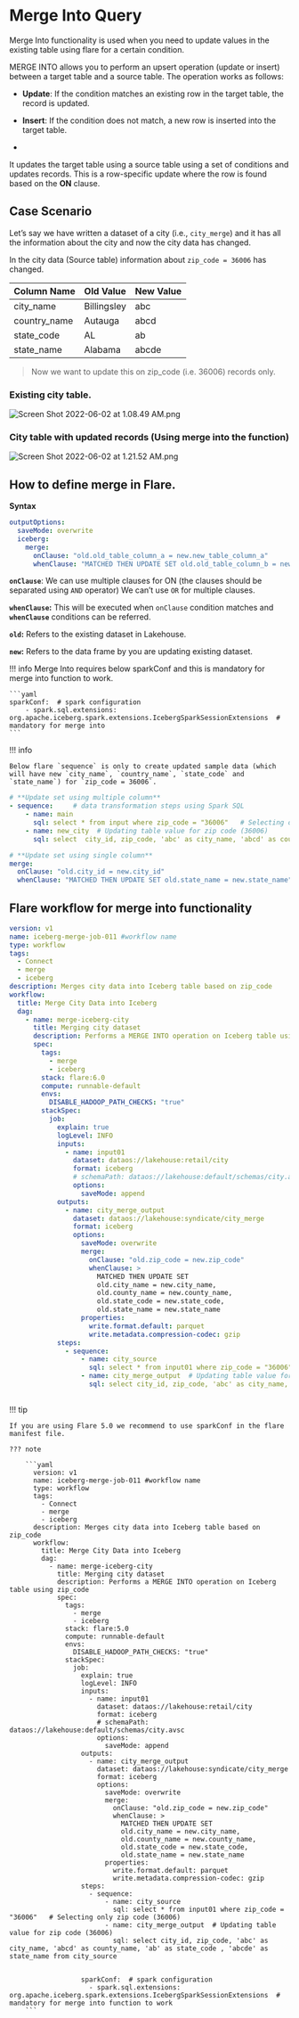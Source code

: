 # Merge Into Query

Merge Into functionality is used when you need to update values in the existing table using flare for a certain condition.

MERGE INTO allows you to perform an upsert operation (update or insert) between a target table and a source table. The operation works as follows:

  - **Update**: If the condition matches an existing row in the target table, the record is updated.

  - **Insert**: If the condition does not match, a new row is inserted into the target table.
  - 
It updates the target table using a source table using a set of conditions and updates records. This is a row-specific update where the row is found based on the **ON** clause.


## Case Scenario

Let’s say we have written a dataset of a city (i.e., `city_merge`) and it has all the information about the city and now the city data has changed.

In the city data (Source table) information about `zip_code = 36006` has changed.

| Column Name | Old Value | New Value |
| --- | --- | --- |
| city_name | Billingsley | abc |
| country_name | Autauga | abcd |
| state_code | AL | ab |
| state_name | Alabama | abcde |

> Now we want to update this on zip_code (i.e. 36006) records only.
> 

### **Existing city table.**

![Screen Shot 2022-06-02 at 1.08.49 AM.png](/resources/stacks/flare/case_scenario/merge_into_functionality/screen_shot_2022-06-02_at_1.08.49_am.png)

### **City table with updated records (Using merge into the function)**

![Screen Shot 2022-06-02 at 1.21.52 AM.png](/resources/stacks/flare/case_scenario/merge_into_functionality/screen_shot_2022-06-02_at_1.21.52_am.png)

## How to define merge in Flare.

**Syntax** 

```yaml
outputOptions:
  saveMode: overwrite
  iceberg:
    merge:
      onClause: "old.old_table_column_a = new.new_table_column_a"
      whenClause: "MATCHED THEN UPDATE SET old.old_table_column_b = new.old_table_column_b"
```

**`onClause`**: We can use multiple clauses for ON (the clauses should be separated using `AND` operator) We can’t use `OR` for multiple clauses.

**`whenClause`:**  This will be executed when `onClause` condition matches and **`whenClause`** conditions can be referred.

**`old`:** Refers to the existing dataset in Lakehouse.

**`new`:** Refers to the data frame by you are updating existing dataset.

!!! info
    Merge Into requires below sparkConf and this is mandatory for merge into function to work.

    ```yaml
    sparkConf:  # spark configuration 
        - spark.sql.extensions: org.apache.iceberg.spark.extensions.IcebergSparkSessionExtensions  # mandatory for merge into
    ```



<!-- 
> Merge option needs to be defined in **sink** for the dataset you are updating.
>  -->


!!! info
    
    Below flare `sequence` is only to create updated sample data (which will have new `city_name`, `country_name`, `state_code` and `state_name`) for `zip_code = 36006`.


```yaml
# **Update set using multiple column** 
- sequence:     # data transformation steps using Spark SQL 
    - name: main 
      sql: select * from input where zip_code = "36006"   # Selecting only zip code (36006) 
    - name: new_city  # Updating table value for zip code (36006)  
      sql: select  city_id, zip_code, 'abc' as city_name, 'abcd' as county_name, 'ab' as state_code , 'abcde' as state_name from main
```

```yaml
# **Update set using single column** 
merge:
  onClause: "old.city_id = new.city_id"
  whenClause: "MATCHED THEN UPDATE SET old.state_name = new.state_name"
```

## Flare workflow for merge into functionality



```yaml
version: v1
name: iceberg-merge-job-011 #workflow name
type: workflow
tags:
  - Connect
  - merge
  - iceberg
description: Merges city data into Iceberg table based on zip_code
workflow:
  title: Merge City Data into Iceberg
  dag:
    - name: merge-iceberg-city
      title: Merging city dataset
      description: Performs a MERGE INTO operation on Iceberg table using zip_code
      spec:
        tags:
          - merge
          - iceberg
        stack: flare:6.0
        compute: runnable-default
        envs:
          DISABLE_HADOOP_PATH_CHECKS: "true"
        stackSpec:
          job:
            explain: true
            logLevel: INFO
            inputs:
              - name: input01
                dataset: dataos://lakehouse:retail/city
                format: iceberg
                # schemaPath: dataos://lakehouse:default/schemas/city.avsc
                options:
                  saveMode: append
            outputs:
              - name: city_merge_output
                dataset: dataos://lakehouse:syndicate/city_merge
                format: iceberg
                options:
                  saveMode: overwrite
                  merge:
                    onClause: "old.zip_code = new.zip_code"
                    whenClause: >
                      MATCHED THEN UPDATE SET
                      old.city_name = new.city_name,
                      old.county_name = new.county_name,
                      old.state_code = new.state_code,
                      old.state_name = new.state_name
                  properties:
                    write.format.default: parquet
                    write.metadata.compression-codec: gzip
            steps:
              - sequence:
                  - name: city_source 
                    sql: select * from input01 where zip_code = "36006"   # Selecting only zip code (36006) 
                  - name: city_merge_output  # Updating table value for zip code (36006)  
                    sql: select city_id, zip_code, 'abc' as city_name, 'abcd' as county_name, 'ab' as state_code , 'abcde' as state_name from city_source 
      

```

!!! tip

    If you are using Flare 5.0 we recommend to use sparkConf in the flare manifest file.
    
    ??? note

        ```yaml
          version: v1
          name: iceberg-merge-job-011 #workflow name
          type: workflow
          tags:
            - Connect
            - merge
            - iceberg
          description: Merges city data into Iceberg table based on zip_code
          workflow:
            title: Merge City Data into Iceberg
            dag:
              - name: merge-iceberg-city
                title: Merging city dataset
                description: Performs a MERGE INTO operation on Iceberg table using zip_code
                spec:
                  tags:
                    - merge
                    - iceberg
                  stack: flare:5.0
                  compute: runnable-default
                  envs:
                    DISABLE_HADOOP_PATH_CHECKS: "true"
                  stackSpec:
                    job:
                      explain: true
                      logLevel: INFO
                      inputs:
                        - name: input01
                          dataset: dataos://lakehouse:retail/city
                          format: iceberg
                          # schemaPath: dataos://lakehouse:default/schemas/city.avsc
                          options:
                            saveMode: append
                      outputs:
                        - name: city_merge_output
                          dataset: dataos://lakehouse:syndicate/city_merge
                          format: iceberg
                          options:
                            saveMode: overwrite
                            merge:
                              onClause: "old.zip_code = new.zip_code"
                              whenClause: >
                                MATCHED THEN UPDATE SET
                                old.city_name = new.city_name,
                                old.county_name = new.county_name,
                                old.state_code = new.state_code,
                                old.state_name = new.state_name
                            properties:
                              write.format.default: parquet
                              write.metadata.compression-codec: gzip
                      steps:
                        - sequence:
                            - name: city_source 
                              sql: select * from input01 where zip_code = "36006"   # Selecting only zip code (36006) 
                            - name: city_merge_output  # Updating table value for zip code (36006)  
                              sql: select city_id, zip_code, 'abc' as city_name, 'abcd' as county_name, 'ab' as state_code , 'abcde' as state_name from city_source 
                
                    
                      sparkConf:  # spark configuration 
                        - spark.sql.extensions: org.apache.iceberg.spark.extensions.IcebergSparkSessionExtensions  # mandatory for merge into function to work  
        ```




